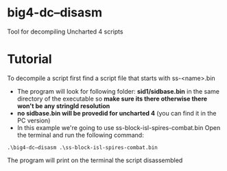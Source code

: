 # big4-dc–disasm
Tool for decompiling Uncharted 4 scripts

# Tutorial
To decompile a script first find a script file that starts with ss-\<name>.bin
- The program will look for following folder: **sid1/sidbase.bin** in the same directory of the executable so **make sure its there otherwise there won't be any stringId resolution**
- **no sidbase.bin will be provedid for uncharted 4** (you can find it in the PC version)
- In this example we\'re going to use ss-block-isl-spires-combat.bin
Open the terminal and run the following command:
```
.\big4-dc–disasm .\ss-block-isl-spires-combat.bin
```
The program will print on the terminal the script disassembled